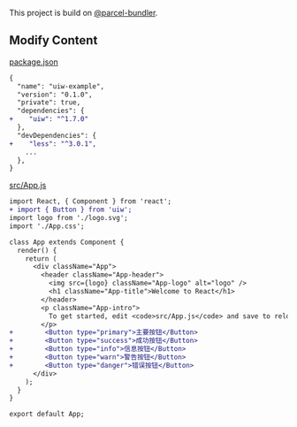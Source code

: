 This project is build on [@parcel-bundler](https://github.com/parcel-bundler/parcel).

## Modify Content


[package.json](./package.json)

```diff
{
  "name": "uiw-example",
  "version": "0.1.0",
  "private": true,
  "dependencies": {
+    "uiw": "^1.7.0"
  },
  "devDependencies": {
+    "less": "^3.0.1",
    ...
  },
}
```

[src/App.js](./src/App.js)

```diff
import React, { Component } from 'react';
+ import { Button } from 'uiw';
import logo from './logo.svg';
import './App.css';

class App extends Component {
  render() {
    return (
      <div className="App">
        <header className="App-header">
          <img src={logo} className="App-logo" alt="logo" />
          <h1 className="App-title">Welcome to React</h1>
        </header>
        <p className="App-intro">
          To get started, edit <code>src/App.js</code> and save to reload.
        </p>
+        <Button type="primary">主要按钮</Button>
+        <Button type="success">成功按钮</Button>
+        <Button type="info">信息按钮</Button>
+        <Button type="warn">警告按钮</Button>
+        <Button type="danger">错误按钮</Button>
      </div>
    );
  }
}

export default App;
```